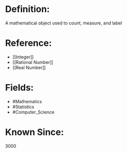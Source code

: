 

# Definition:
A mathematical object used to count, measure, and label

# Reference:
- [[Integer]]
- [[Rational Number]]
- [[Real Number]]

# Fields: 
- #Mathematics
- #Statistics
- #Computer_Science

# Known Since:
3000

